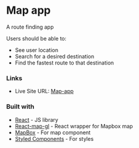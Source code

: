# Map app 

A route finding app

Users should be able to:

- See user location
- Search for a desired destination
- Find the fastest route to that destination

### Links

- Live Site URL: [Map-app](https://fantastic-map.netlify.app/)

### Built with

- [React](https://reactjs.org/) - JS library
- [React-map-gl](https://visgl.github.io/react-map-gl/) - React wrapper for Mapbox map
- [MapBox](https://www.mapbox.com/) - For map component
- [Styled Components](https://styled-components.com/) - For styles